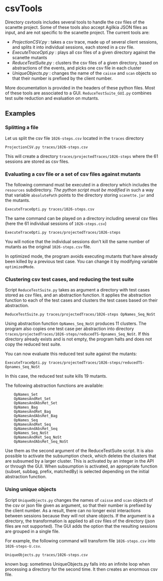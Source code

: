 # csvTools

Directory csvtools includes several tools to handle the csv files of the scanette project. Some of these tools also accept Agilkia JSON files as input, and are not specific to the scanette project.
The current tools are:
- *ProjectionCSV.py* : takes a csv trace, made up of several client sessions, and splits it into individual sessions, each stored in a csv file.
- *ExecuteTraceOpti.py* : plays all csv files of a given directory against the scanette mutants
- *ReduceTestSuite.py* : clusters the csv files of a given directory, based on abstractions of the events, and picks one csv file in each cluster
- *UniqueObjects.py* : changes the name of the `caisse` and `scan` objects so that their number is prefixed by the client number.

More documentation is provided in the headers of these python files. Most of these tools are associated to a GUI. 
`ReduceTestSuite_GUI.py` combines test suite reduction and evaluation on mutants.


## Examples

### Splitting a file
Let us split the csv file `1026-steps.csv` located in the `traces` directory

```
ProjectionCSV.py traces/1026-steps.csv
```

This will create a directory `traces/projectedTraces/1026-steps` where the 61 sessions are stored as csv files.

### Evaluating a csv file or a set of csv files against mutants

The following command must be executed in a directory which includes the `resources` subdirectory. 
*The python script must be modified* in such a way that variable `absolutePath` points to the directory storing `scanette.jar` and the mutants.
 
```
ExecuteTraceOpti.py traces/1026-steps.csv
```

The same command can be played on a directory including several csv files (here the 61 individual sessions of `1026-steps.csv`)

```
ExecuteTraceOpti.py traces/projectedTraces/1026-steps
```

You will notice that the individual sessions don't kill the same number of mutants as the original `1026-steps.csv` file.

In optimized mode, the program avoids executing mutants that have already been killed by a previous test case.
You can change it by modifying variable `optimizedMode`.

### Clustering csv test cases, and reducing the test suite

Script `ReduceTestSuite.py` takes as argument a directory with test cases stored as csv files, and an abstraction function. 
It applies the abstraction function to each of the test cases and clusters the test cases based on their abstraction.

```
ReduceTestSuite.py traces/projectedTraces/1026-steps OpNames_Seq_NoSt
```

Using abstraction function `OpNames_Seq_NoSt` produces 11 clusters. The program also copies 
one test case per abstraction into directory `traces/projectedTraces/1026-steps/reducedTS-Opnames_Seq_NoSt`.
If this directory already exists and is not empty, the program halts and does not copy the reduced test suite.

You can now evaluate this reduced test suite against the mutants:

```
ExecuteTraceOpti.py traces/projectedTraces/1026-steps/reducedTS-Opnames_Seq_NoSt
```

In this case, the reduced test suite kills 19 mutants.

The following abstraction functions are available:

```
	OpNames_Set
	OpNamesAndRet_Set
	OpNamesAndAbsRet_Set
	OpNames_Bag
	OpNamesAndRet_Bag
	OpNamesAndAbsRet_Bag
	OpNames_Seq
	OpNamesAndRet_Seq
	OpNamesAndAbsRet_Seq
	OpNames_Seq_NoSt
	OpNamesAndRet_Seq_NoSt
	OpNamesAndAbsRet_Seq_NoSt
```

Use them as the second argument of the ReduceTestSuite script.	It is also possible to activate the 
subsumption check, which deletes the clusters that are subsumed by a larger cluster. 
This is activated by an integer in the API or through the GUI. When subsumption is activated, an
appropriate function (subset, subbag, prefix, matchedBy) is selected depending on the initial abstraction function.

### Using unique objects

Script `UniqueObjects.py` changes the names of `caisse` and `scan` objects  of the csv or json file given 
as argument, so that their number is prefixed by the client number.
As a result, there can no longer exist interactions between sessions because they will not share objects.
If the argument is a directory, the transformation is applied to all csv files of the directory (json files are not supported). The GUI adds the option that 
the resulting sessions are grouped in a single file.

For example, the following command will transform file `1026-steps.csv` into `1026-steps-U.csv`.

```
UniqueObjects.py traces/1026-steps.csv
```
known bug: sometimes UniqueObjects.py falls into an infinite loop when processing a directory for the second time.
It then creates an enormous csv file. 



 


 